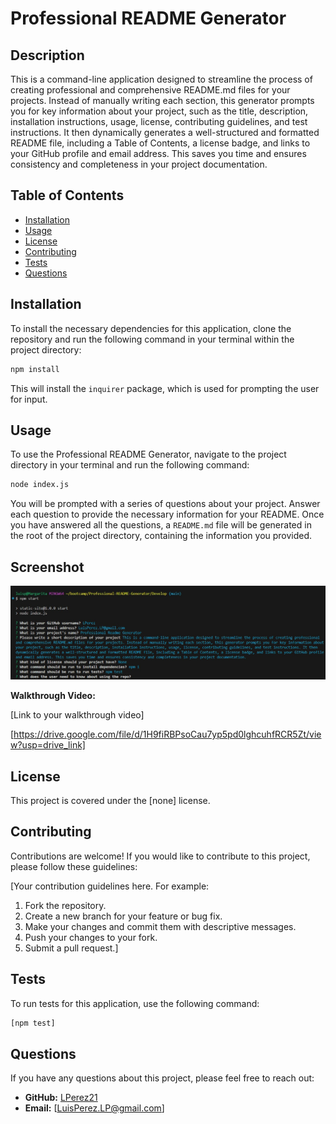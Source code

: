 # Professional README Generator

## Description

This is a command-line application designed to streamline the process of creating professional and comprehensive README.md files for your projects. Instead of manually writing each section, this generator prompts you for key information about your project, such as the title, description, installation instructions, usage, license, contributing guidelines, and test instructions. It then dynamically generates a well-structured and formatted README file, including a Table of Contents, a license badge, and links to your GitHub profile and email address. This saves you time and ensures consistency and completeness in your project documentation.

## Table of Contents

* [Installation](#installation)
* [Usage](#usage)
* [License](#license)
* [Contributing](#contributing)
* [Tests](#tests)
* [Questions](#questions)

## Installation

To install the necessary dependencies for this application, clone the repository and run the following command in your terminal within the project directory:

```bash
npm install
```

This will install the `inquirer` package, which is used for prompting the user for input.

## Usage

To use the Professional README Generator, navigate to the project directory in your terminal and run the following command:

```bash
node index.js
```

You will be prompted with a series of questions about your project. Answer each question to provide the necessary information for your README. Once you have answered all the questions, a `README.md` file will be generated in the root of the project directory, containing the information you provided.

## Screenshot
![App home screen](<./screenshots/Screenshot 2025-05-04 181045.jpg>)

**Walkthrough Video:**

[Link to your walkthrough video]

[https://drive.google.com/file/d/1H9fiRBPsoCau7yp5pd0lghcuhfRCR5Zt/view?usp=drive_link]

## License

This project is covered under the [none] license.

## Contributing

Contributions are welcome! If you would like to contribute to this project, please follow these guidelines:

[Your contribution guidelines here. For example:
1. Fork the repository.
2. Create a new branch for your feature or bug fix.
3. Make your changes and commit them with descriptive messages.
4. Push your changes to your fork.
5. Submit a pull request.]

## Tests

To run tests for this application, use the following command:

```bash
[npm test]
```

## Questions

If you have any questions about this project, please feel free to reach out:

* **GitHub:** [LPerez21](https://github.com/LPerez21)
* **Email:** [LuisPerez.LP@gmail.com]
